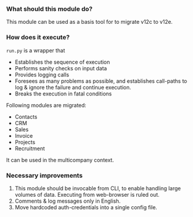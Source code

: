 ### What should this module do?

This module can be used as a basis tool for to migrate v12c to v12e.

### How does it execute?

`run.py` is a wrapper that 

- Establishes the sequence of execution
- Performs sanity checks on input data
- Provides logging calls
- Foresees as many problems as possible, and establishes call-paths to log & ignore the failure and continue execution.
- Breaks the execution in fatal conditions


Following modules are migrated:

- Contacts
- CRM
- Sales
- Invoice
- Projects
- Recruitment

It can be used in the multicompany context.

### Necessary improvements

1. This module should be invocable from CLI, to enable handling large volumes of data.
Executing from web-browser is ruled out.
2. Comments & log messages only in English.
3. Move hardcoded auth-credentials into a single config file.